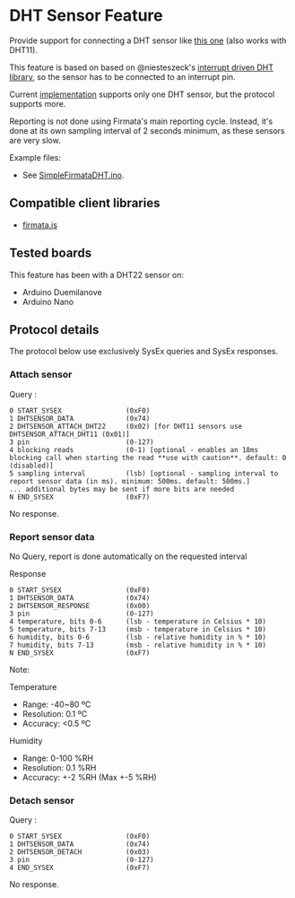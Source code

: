 # DHT Sensor Feature

Provide support for connecting a DHT sensor like [this one](https://www.sparkfun.com/datasheets/Sensors/Temperature/DHT22.pdf) (also works with DHT11).

This feature is based on based on @niesteszeck's [interrupt driven DHT library](https://github.com/niesteszeck/idDHTLib), so the sensor has to be connected to an interrupt pin.

Current [implementation](https://github.com/mdlima/FirmataDHT) supports only one DHT sensor, but the protocol supports more.

Reporting is not done using Firmata's main reporting cycle. Instead, it's done at its own sampling interval of 2 seconds minimum, as these sensors are very slow.


Example files: 
 * See [SimpleFirmataDHT.ino](https://github.com/mdlima/FirmataDHT/blob/master/examples/SimpleFirmataDHT/SimpleFirmataDHT.ino).

## Compatible client libraries

- [firmata.js](https://github.com/mdlima/firmata.js/tree/dht-sensor)

## Tested boards

This feature has been with a DHT22 sensor on:
 * Arduino Duemilanove
 * Arduino Nano

## Protocol details

The protocol below use exclusively SysEx queries and SysEx responses.

### Attach sensor

Query :
```
0 START_SYSEX                (0xF0)
1 DHTSENSOR_DATA             (0x74)
2 DHTSENSOR_ATTACH_DHT22     (0x02) [for DHT11 sensors use DHTSENSOR_ATTACH_DHT11 (0x01)]
3 pin                        (0-127)
4 blocking reads             (0-1) [optional - enables an 18ms blocking call when starting the read **use with caution**. default: 0 (disabled)]
5 sampling interval          (lsb) [optional - sampling interval to report sensor data (in ms). minimum: 500ms. default: 500ms.]
... additional bytes may be sent if more bits are needed
N END_SYSEX                  (0xF7)
```

No response.

### Report sensor data
No Query, report is done automatically on the requested interval

Response 
```
0 START_SYSEX                (0xF0)
1 DHTSENSOR_DATA             (0x74)
2 DHTSENSOR_RESPONSE         (0x00)
3 pin                        (0-127)
4 temperature, bits 0-6      (lsb - temperature in Celsius * 10)
5 temperature, bits 7-13     (msb - temperature in Celsius * 10)
6 humidity, bits 0-6         (lsb - relative humidity in % * 10)
7 humidity, bits 7-13        (msb - relative humidity in % * 10)
N END_SYSEX                  (0xF7)
```

Note:

Temperature

- Range: -40~80 ºC
- Resolution: 0.1 ºC
- Accuracy: <0.5 ºC

Humidity

- Range: 0-100 %RH
- Resolution: 0.1 %RH
- Accuracy: +-2 %RH (Max +-5 %RH)

### Detach sensor
Query :
```
0 START_SYSEX                (0xF0)
1 DHTSENSOR_DATA             (0x74)
2 DHTSENSOR_DETACH           (0x03)
3 pin                        (0-127)
4 END_SYSEX                  (0xF7)
```

No response.
